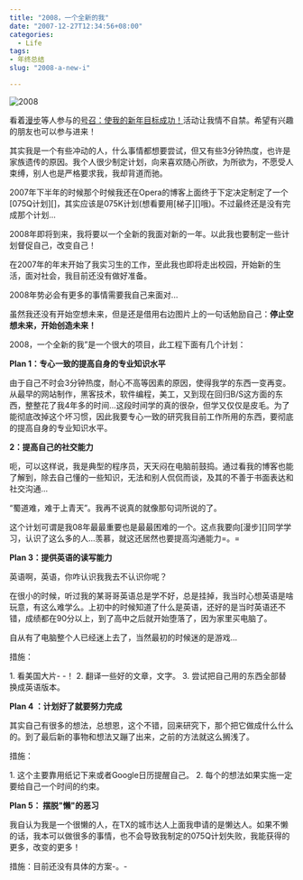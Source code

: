 ```yaml
---
title: "2008，一个全新的我"
date: "2007-12-27T12:34:56+08:00"
categories:
  - Life
tags: 
- 年终总结
slug: "2008-a-new-i"

---
```


![2008](http://photo15.yupoo.com/20071211/204417_288166203_m.jpg)

看着[漫步](http://roamlog.cn/)等人参与的[号召：使我的新年目标成功！](http://www.mifengtd.cn/articles/mifengtd-my-new-years-resolutions.html)活动让我情不自禁。希望有兴趣的朋友也可以参与进来！

其实我是一个有些冲动的人，什么事情都想要尝试，但又有些3分钟热度，也许是家族遗传的原因。我个人很少制定计划，向来喜欢随心所欲，为所欲为，不愿受人束缚，别人也是严格要求我，我却背道而驰。

2007年下半年的时候那个时候我还在Opera的博客上面终于下定决定制定了一个[075Q计划][]，其实应该是075K计划(想看要用[梯子][]哦)。不过最终还是没有完成那个计划...

2008年即将到来，我将要以一个全新的我面对新的一年。以此我也要制定一些计划督促自己，改变自己！

在2007年的年末开始了我实习生的工作，至此我也即将走出校园，开始新的生活，面对社会，我目前还没有做好准备。

2008年势必会有更多的事情需要我自己来面对...

虽然我还没有开始空想未来，但是还是借用右边图片上的一句话勉励自己：**停止空想未来，开始创造未来！**

2008，一个全新的我”是一个很大的项目，此工程下面有几个计划：

**Plan 1：专心一致的提高自身的专业知识水平**

由于自己不时会3分钟热度，耐心不高等因素的原因，使得我学的东西一变再变。从最早的网站制作，黑客技术，软件编程，美工，又到现在回归B/S这方面的东西，整整花了我4年多的时间...这段时间学的真的很杂，但学又仅仅是皮毛。为了能彻底改掉这个坏习惯，因此我要专心一致的研究我目前工作所用的东西，要彻底的提高自身的专业知识水平。

**2：提高自己的社交能力**

呃，可以这样说，我是典型的程序员，天天闷在电脑前鼓捣。通过看我的博客也能了解到，除去自己懂的一些知识，无法和别人侃侃而谈，及其的不善于书面表达和社交沟通...

“蜀道难，难于上青天”。我再不说真的就像那句词所说的了。

这个计划可谓是我08年最最重要也是最最困难的一个。这点我要向[漫步][]同学学习，认识了这么多的人...羡慕，就这还居然也要提高沟通能力=。=

**Plan 3：提供英语的读写能力**

英语啊，英语，你咋认识我我去不认识你呢？

在很小的时候，听过我的某哥哥英语总是学不好，总是挂掉，我当时心想英语是啥玩意，有这么难学么。上初中的时候知道了什么是英语，还好的是当时英语还不错，成绩都在90分以上，到了高中之后就开始堕落了，因为家里买电脑了。

自从有了电脑整个人已经迷上去了，当然最初的时候迷的是游戏...

措施：

​1. 看美国大片- -！
​2. 翻译一些好的文章，文字。
​3. 尝试把自己用的东西全部替换成英语版本。

**Plan 4 ：计划好了就要努力完成**

其实自己有很多的想法，总想恩，这个不错，回来研究下，那个把它做成什么什么的。到了最后新的事物和想法又蹦了出来，之前的方法就这么搁浅了。

措施：

​1. 这个主要靠用纸记下来或者Google日历提醒自己。
​2. 每个的想法如果实施一定要给自己一个时间的约束。

**Plan 5： 摆脱"懒"的恶习**

我自认为我是一个很懒的人，在TX的城市达人上面我申请的是懒达人。如果不懒的话，我本可以做很多的事情，也不会导致我制定的075Q计划失败，我能获得的更多，改变的更多！

措施：目前还没有具体的方案-。-
